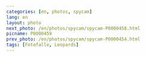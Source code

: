 ```yaml
---
categories: [en, photos, spycam]
lang: en
layout: photo
next_photo: /en/photos/spycam/spycam-P0000458.html
picname: P0000459
prev_photo: /en/photos/spycam/spycam-P0000454.html
tags: [Fotofalle, Leopards]
---
```

